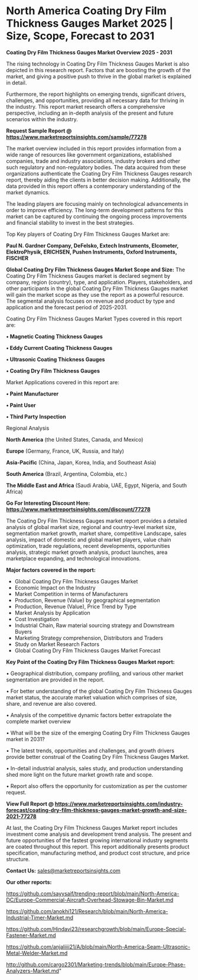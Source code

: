 # North America Coating Dry Film Thickness Gauges Market 2025 | Size, Scope, Forecast to 2031

<Strong> Coating Dry Film Thickness Gauges Market Overview 2025 - 2031</strong>

The rising technology in Coating Dry Film Thickness Gauges Market is also depicted in this research report. Factors that are boosting the growth of the market, and giving a positive push to thrive in the global market is explained in detail.

Furthermore, the report highlights on emerging trends, significant drivers, challenges, and opportunities, providing all necessary data for thriving in the industry. This report market research offers a comprehensive perspective, including an in-depth analysis of the present and future scenarios within the industry.

<strong>Request Sample Report @ <a href=https://www.marketreportsinsights.com/sample/77278>https://www.marketreportsinsights.com/sample/77278</a></strong>

The market overview included in this report provides information from a wide range of resources like government organizations, established companies, trade and industry associations, industry brokers and other such regulatory and non-regulatory bodies. The data acquired from these organizations authenticate the Coating Dry Film Thickness Gauges research report, thereby aiding the clients in better decision making. Additionally, the data provided in this report offers a contemporary understanding of the market dynamics.

The leading players are focusing mainly on technological advancements in order to improve efficiency. The long-term development patterns for this market can be captured by continuing the ongoing process improvements and financial stability to invest in the best strategies.

Top Key players of Coating Dry Film Thickness Gauges Market are:

<strong>Paul N. Gardner Company, DeFelsko, Extech Instruments, Elcometer, ElektroPhysik, ERICHSEN, Pushen Instruments, Oxford Instruments, FISCHER</strong>

<strong><b>Global Coating Dry Film Thickness Gauges Market Scope and Size:</b></strong>
The Coating Dry Film Thickness Gauges market is declared segment by company, region (country), type, and application. Players, stakeholders, and other participants in the global Coating Dry Film Thickness Gauges market will gain the market scope as they use the report as a powerful resource. The segmental analysis focuses on revenue and product by type and application and the forecast period of 2025-2031.

Coating Dry Film Thickness Gauges Market Types covered in this report are:

<strong>• Magnetic Coating Thickness Gauges

• Eddy Current Coating Thickness Gauges

• Ultrasonic Coating Thickness Gauges

• Coating Dry Film Thickness Gauges</strong>

Market Applications covered in this report are:

<strong>• Paint Manufacturer

• Paint User

• Third Party Inspection</strong> 

Regional Analysis

<strong>North America</strong> (the United States, Canada, and Mexico)

<strong>Europe</strong> (Germany, France, UK, Russia, and Italy)

<strong>Asia-Pacific</strong> (China, Japan, Korea, India, and Southeast Asia)

<strong>South America</strong> (Brazil, Argentina, Colombia, etc.)

<strong>The Middle East and Africa</strong> (Saudi Arabia, UAE, Egypt, Nigeria, and South Africa)

<strong>Go For Interesting Discount Here: <a href=https://www.marketreportsinsights.com/discount/77278>https://www.marketreportsinsights.com/discount/77278</a></strong>

The Coating Dry Film Thickness Gauges market report provides a detailed analysis of global market size, regional and country-level market size, segmentation market growth, market share, competitive Landscape, sales analysis, impact of domestic and global market players, value chain optimization, trade regulations, recent developments, opportunities analysis, strategic market growth analysis, product launches, area marketplace expanding, and technological innovations.

<strong><b>Major factors covered in the report:</b></strong>
<ul>
  <li>Global Coating Dry Film Thickness Gauges Market </li>
  <li>Economic Impact on the Industry</li>
  <li>Market Competition in terms of Manufacturers</li>
  <li>Production, Revenue (Value) by geographical segmentation</li>
  <li>Production, Revenue (Value), Price Trend by Type</li>
  <li>Market Analysis by Application</li>
  <li>Cost Investigation</li>
  <li>Industrial Chain, Raw material sourcing strategy and Downstream Buyers</li>
  <li>Marketing Strategy comprehension, Distributors and Traders</li>
  <li>Study on Market Research Factors</li>
  <li>Global Coating Dry Film Thickness Gauges Market Forecast</li>
</ul>

<strong><b>Key Point of the Coating Dry Film Thickness Gauges Market report:</b></strong>

• Geographical distribution, company profiling, and various other market segmentation are provided in the report.

• For better understanding of the global Coating Dry Film Thickness Gauges market status, the accurate market valuation which comprises of size, share, and revenue are also covered.

• Analysis of the competitive dynamic factors better extrapolate the complete market overview

• What will be the size of the emerging Coating Dry Film Thickness Gauges market in 2031?

• The latest trends, opportunities and challenges, and growth drivers provide better construal of the Coating Dry Film Thickness Gauges Market.

• In-detail industrial analysis, sales study, and production understanding shed more light on the future market growth rate and scope.

• Report also offers the opportunity for customization as per the customer request.

<strong><b>View Full Report @ <a href=https://www.marketreportsinsights.com/industry-forecast/coating-dry-film-thickness-gauges-market-growth-and-size-2021-77278>https://www.marketreportsinsights.com/industry-forecast/coating-dry-film-thickness-gauges-market-growth-and-size-2021-77278</a></b></strong>


At last, the Coating Dry Film Thickness Gauges Market report includes investment come analysis and development trend analysis. The present and future opportunities of the fastest growing international industry segments are coated throughout this report. This report additionally presents product specification, manufacturing method, and product cost structure, and price structure.

<strong>Contact Us:</strong>
sales@marketreportsinsights.com

<strong>Our other reports:</strong>

<a href=https://github.com/sayysaif/trending-report/blob/main/North-America-DC/Europe-Commercial-Aircraft-Overhead-Stowage-Bin-Market.md>https://github.com/sayysaif/trending-report/blob/main/North-America-DC/Europe-Commercial-Aircraft-Overhead-Stowage-Bin-Market.md</a>

<a href=https://github.com/anokhi121/Research/blob/main/North-America-Industrial-Timer-Market.md>https://github.com/anokhi121/Research/blob/main/North-America-Industrial-Timer-Market.md</a>

<a href=https://github.com/Hindavi23/researchgrowth/blob/main/Europe-Special-Fastener-Market.md>https://github.com/Hindavi23/researchgrowth/blob/main/Europe-Special-Fastener-Market.md</a>

<a href=https://github.com/anjaliiii21/A/blob/main/North-America-Seam-Ultrasonic-Metal-Welder-Market.md>https://github.com/anjaliiii21/A/blob/main/North-America-Seam-Ultrasonic-Metal-Welder-Market.md</a>

<a href=http://github.com/cargo2301/Marketing-trends/blob/main/Europe-Phase-Analyzers-Market.md>http://github.com/cargo2301/Marketing-trends/blob/main/Europe-Phase-Analyzers-Market.md</a>"

